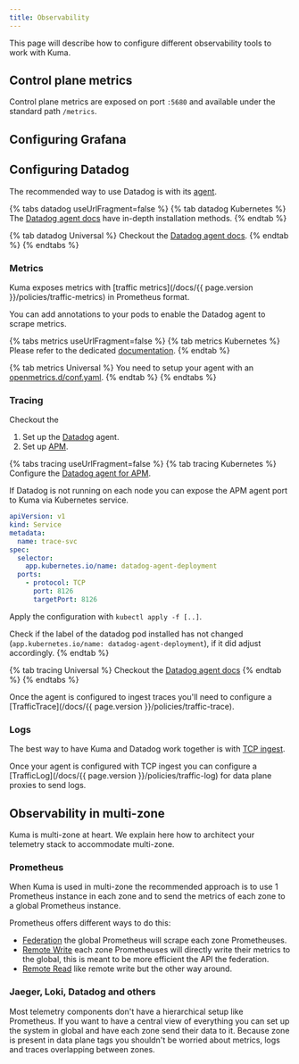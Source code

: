 ```yaml
---
title: Observability
---
```


This page will describe how to configure different observability tools to work with Kuma.

## Control plane metrics

Control plane metrics are exposed on port `:5680` and available under the standard path `/metrics`.

## Configuring Grafana

## Configuring Datadog

The recommended way to use Datadog is with its [agent](https://docs.datadoghq.com/agent).

{% tabs datadog useUrlFragment=false %}
{% tab datadog Kubernetes %}
The [Datadog agent docs](https://docs.datadoghq.com/agent/kubernetes/installation) have in-depth installation methods.
{% endtab %}

{% tab datadog Universal %}
Checkout the [Datadog agent docs](https://docs.datadoghq.com/agent/basic_agent_usage).
{% endtab %}
{% endtabs %}

### Metrics

Kuma exposes metrics with [traffic metrics](/docs/{{ page.version }}/policies/traffic-metrics) in Prometheus format.

You can add annotations to your pods to enable the Datadog agent to scrape metrics.

{% tabs metrics useUrlFragment=false %}
{% tab metrics Kubernetes %}
Please refer to the dedicated [documentation](https://docs.datadoghq.com/containers/kubernetes/prometheus/?tabs=helm#metric-collection-with-prometheus-annotations).
{% endtab %}

{% tab metrics Universal %}
You need to setup your agent with an [openmetrics.d/conf.yaml](https://docs.datadoghq.com/integrations/guide/prometheus-host-collection/#pagetitle).
{% endtab %}
{% endtabs %}

### Tracing

Checkout the

1. Set up the [Datadog](https://docs.datadoghq.com/tracing/) agent.
2. Set up [APM](https://docs.datadoghq.com/tracing/).

{% tabs tracing useUrlFragment=false %}
{% tab tracing Kubernetes %}
Configure the [Datadog agent for APM](https://docs.datadoghq.com/agent/kubernetes/apm/).

If Datadog is not running on each node you can expose the APM agent port to Kuma via Kubernetes service.

```yaml
apiVersion: v1
kind: Service
metadata:
  name: trace-svc
spec:
  selector:
    app.kubernetes.io/name: datadog-agent-deployment
  ports:
    - protocol: TCP
      port: 8126
      targetPort: 8126
```

Apply the configuration with `kubectl apply -f [..]`.

Check if the label of the datadog pod installed has not changed (`app.kubernetes.io/name: datadog-agent-deployment`),
if it did adjust accordingly.
{% endtab %}

{% tab tracing Universal %}
Checkout the [Datadog agent docs](https://docs.datadoghq.com/agent/basic_agent_usage)
{% endtab %}
{% endtabs %}

Once the agent is configured to ingest traces you'll need to configure a [TrafficTrace](/docs/{{ page.version }}/policies/traffic-trace).

### Logs

The best way to have Kuma and Datadog work together is with [TCP ingest](https://docs.datadoghq.com/agent/logs/?tab=tcpudp#custom-log-collection).

Once your agent is configured with TCP ingest you can configure a [TrafficLog](/docs/{{ page.version }}/policies/traffic-log) for data plane proxies to send logs.

## Observability in multi-zone

Kuma is multi-zone at heart. We explain here how to architect your telemetry stack to accommodate multi-zone.

### Prometheus

When Kuma is used in multi-zone the recommended approach is to use 1 Prometheus instance in each zone and to send the metrics of each zone to a global Prometheus instance.

Prometheus offers different ways to do this:

- [Federation](https://prometheus.io/docs/prometheus/latest/federation/) the global Prometheus will scrape each zone Prometheuses.
- [Remote Write](https://prometheus.io/docs/prometheus/latest/storage/#remote-storage-integrations) each zone Prometheuses will directly write their metrics to the global, this is meant to be more efficient the API the federation.
- [Remote Read](https://prometheus.io/docs/prometheus/latest/storage/#remote-storage-integrations) like remote write but the other way around.

### Jaeger, Loki, Datadog and others

Most telemetry components don't have a hierarchical setup like Prometheus.
If you want to have a central view of everything you can set up the system in global and have each zone send their data to it.
Because zone is present in data plane tags you shouldn't be worried about metrics, logs and traces overlapping between zones.
